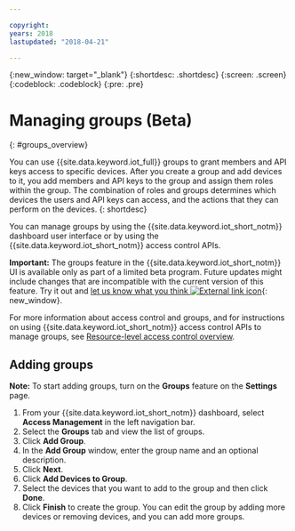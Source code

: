 ```yaml
---

copyright:
years: 2018
lastupdated: "2018-04-21"

---
```


{:new_window: target="\_blank"}
{:shortdesc: .shortdesc}
{:screen: .screen}
{:codeblock: .codeblock}
{:pre: .pre}


# Managing groups (Beta)
{: #groups_overview}

You can use {{site.data.keyword.iot_full}} groups to grant members and API keys access to specific devices. After you create a group and add devices to it, you add members and API keys to the group and assign them roles within the group. The combination of roles and groups determines which devices the users and API keys can access, and the actions that they can perform on the devices.
{: shortdesc}

You can manage groups by using the {{site.data.keyword.iot_short_notm}} dashboard user interface or by using the {{site.data.keyword.iot_short_notm}} access control APIs.

**Important:** The groups feature in the {{site.data.keyword.iot_short_notm}} UI is available only as part of a limited beta program. Future updates might include changes that are incompatible with the current version of this feature. Try it out and [let us know what you think ![External link icon](../../icons/launch-glyph.svg)](https://developer.ibm.com/answers/smart-spaces/17/internet-of-things.html){: new_window}.

For more information about access control and groups, and for instructions on using {{site.data.keyword.iot_short_notm}} access control APIs to manage groups, see [Resource-level access control overview](reference/rlac_overview.html#RLAC_overview).

## Adding groups

**Note:** To start adding groups, turn on the **Groups** feature on the **Settings** page. 

1. From your {{site.data.keyword.iot_short_notm}} dashboard, select **Access Management** in the left navigation bar.
2. Select the **Groups** tab and view the list of groups.
3. Click **Add Group**.
4. In the **Add Group** window, enter the group name and an optional description.
5. Click **Next**.
6. Click **Add Devices to Group**.
7. Select the devices that you want to add to the group and then click **Done**.
8. Click **Finish** to create the group.
You can edit the group by adding more devices or removing devices, and you can add more groups.

